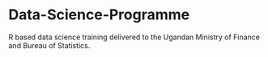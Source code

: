 # Data-Science-Programme
R based data science training delivered to the Ugandan Ministry of Finance and Bureau of Statistics.
